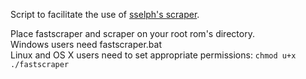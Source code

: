 Script to facilitate the use of [sselph's scraper](https://github.com/sselph/scraper/releases).

Place fastscraper and scraper on your root rom's directory.  
Windows users need fastscraper.bat  
Linux and OS X users need to set appropriate permissions: `chmod u+x ./fastscraper`
